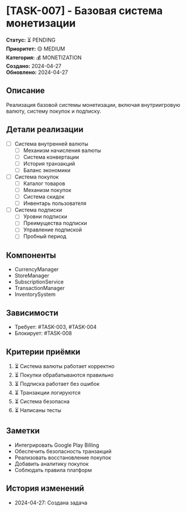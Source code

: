 # [TASK-007] - Базовая система монетизации

**Статус:** ⏳ PENDING  
**Приоритет:** 🟡 MEDIUM  
**Категория:** 💰 MONETIZATION  
**Создано:** 2024-04-27  
**Обновлено:** 2024-04-27  

## Описание
Реализация базовой системы монетизации, включая внутриигровую валюту, систему покупок и подписку.

## Детали реализации
- [ ] Система внутренней валюты
  - [ ] Механизм начисления валюты
  - [ ] Система конвертации
  - [ ] История транзакций
  - [ ] Баланс экономики
- [ ] Система покупок
  - [ ] Каталог товаров
  - [ ] Механизм покупок
  - [ ] Система скидок
  - [ ] Инвентарь пользователя
- [ ] Система подписки
  - [ ] Уровни подписки
  - [ ] Преимущества подписки
  - [ ] Управление подпиской
  - [ ] Пробный период

## Компоненты
- CurrencyManager
- StoreManager
- SubscriptionService
- TransactionManager
- InventorySystem

## Зависимости
- Требует: #TASK-003, #TASK-004
- Блокирует: #TASK-008

## Критерии приёмки
1. ⏳ Система валюты работает корректно
2. ⏳ Покупки обрабатываются правильно
3. ⏳ Подписка работает без ошибок
4. ⏳ Транзакции логируются
5. ⏳ Система безопасна
6. ⏳ Написаны тесты

## Заметки
- Интегрировать Google Play Billing
- Обеспечить безопасность транзакций
- Реализовать восстановление покупок
- Добавить аналитику покупок
- Соблюдать правила платформ

## История изменений
- 2024-04-27: Создана задача 